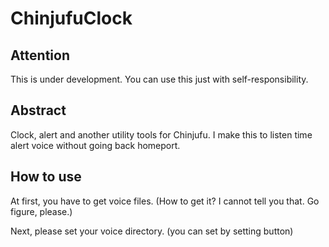 # ChinjufuClock

## Attention
This is under development.
You can use this just with self-responsibility.

## Abstract
Clock, alert and another utility tools for Chinjufu.
I make this to listen time alert voice without going back homeport.

## How to use
At first, you have to get voice files.
(How to get it? I cannot tell you that. Go figure, please.)

Next, please set your voice directory.
(you can set by setting button)
